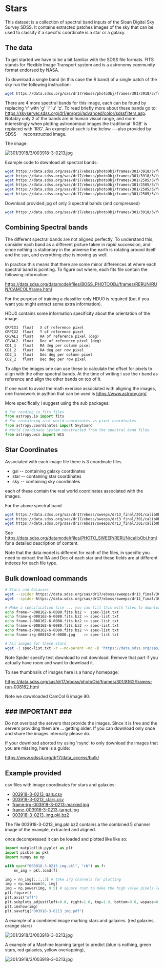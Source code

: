# Stars

This dataset is a collection of spectral band inputs of the Sloan Digital Sky Survey SDSS. It contains extracted patches images of the sky that can be used to classify if a specific coordinate is a star or a galaxy.

## The data

To get started we have to be a bit familiar with the SDSS file formats. FITS stands for Flexible Image Transport system and is a astronomy community format endorsed by NASA.

To download a single band (in this case the R band) of a single patch of the sky run the following instruction:

``` bash
wget https://data.sdss.org/sas/dr17/eboss/photoObj/frames/301/3918/3/frame-r-003918-3-0213.fits.bz2
```

There are 4 more spectral bands for this image, each can be found by replacing 'r' with 'g' 'i' 'u' 'z'. To read briefly more about these bands go to: <https://skyserver.sdss.org/dr1/en/proj/advanced/color/sdssfilters.asp>. Notably only 2 of the bands are in human visual range, and more interestingly when plotting astronomical images the traditional 'RGB' is replaced with 'IRG'. An example of such is the below ---also provided by SDSS--- reconstructed image.

The image:

![301/3918/3/003918-3-0213.jpg](./frame-irg-003918-3-0213.jpg)

Example code to download all spectral bands:

``` bash
wget https://data.sdss.org/sas/dr17/eboss/photoObj/frames/301/3918/3/frame-irg-003918-3-0213.jpg
wget https://data.sdss.org/sas/dr17/eboss/photoObj/frames/301/3918/3/frame-r-003918-3-0213.fits.bz2
wget https://data.sdss.org/sas/dr17/eboss/photoObj/frames/301/2505/3/frame-g-003918-3-0213.fits.bz2
wget https://data.sdss.org/sas/dr17/eboss/photoObj/frames/301/2505/3/frame-i-003918-3-0213.fits.bz2
wget https://data.sdss.org/sas/dr17/eboss/photoObj/frames/301/2505/3/frame-u-003918-3-0213.fits.bz2
wget https://data.sdss.org/sas/dr17/eboss/photoObj/frames/301/2505/3/frame-z-003918-3-0213.fits.bz2
```

Download provided jpg of only 3 spectral bands (and compressed)

``` bash
wget https://data.sdss.org/sas/dr17/eboss/photoObj/frames/301/3918/3/frame-irg-003918-3-0213.jpg
```

## Combining Spectral bands

The different spectral bands are not aligned perfectly. To understand this, consider each band as a different picture taken in rapid succession, and since nothing is stationary in the universe the earth is rotating around itself and the sun, and everything else is moving as well.

In practice this means that there are some minor differences at where each spectral band is pointing.
To figure out where, each fits file contain the following information:

<https://data.sdss.org/datamodel/files/BOSS_PHOTOOBJ/frames/RERUN/RUN/CAMCOL/frame.html>

For the purpose of training a classifier only HDU0 is required (but if you want you might extract some extra information).

HDU0 contains some information specificity about the orientation of the image.

``` txt
CRPIX1  float   X of reference pixel
CRPIX2  float   Y of reference pixel
CRVAL1  float   RA of reference pixel (deg)
CRVAL2  float   Dec of reference pixel (deg)
CD1_1   float   RA deg per column pixel
CD1_2   float   RA deg per row pixel
CD2_1   float   Dec deg per column pixel
CD2_2   float   Dec deg per row pixel
```

To align the images one can use these to calculate the offset for pixels to align with the other spectral bands. At the time of writing i use the r band as reference and align the other bands on top of it.

If one want to avoid the math exercise associated with aligning the images, one framework in python that can be used is <https://www.astropy.org/>.

More specifically i suggest using the sub packages:

``` python
# For reading in fits files
from astropy.io import fits
# For containing real world coordinates vs pixel coordinates
from astropy.coordinates import SkyCoord
# World Coordinate System constructed from the spectral band files
from astropy.wcs import WCS 
```

## Star Coordinates

Associated with each image file there is 3 coordinate files.

- gal -- containing galaxy coordinates
- star -- containing star coordinates
- sky -- containing sky coordinates

each of these contain the real world coordinates associated with the images.

For the above spectral band

``` bash
wget https://data.sdss.org/sas/dr17/eboss/sweeps/dr13_final/301/calibObj-003918-3-gal.fits.gz
wget https://data.sdss.org/sas/dr17/eboss/sweeps/dr13_final/301/calibObj-003918-3-star.fits.gz
wget https://data.sdss.org/sas/dr17/eboss/sweeps/dr13_final/301/calibObj-003918-3-sky.fits.gz
```

See <https://data.sdss.org/datamodel/files/PHOTO_SWEEP/RERUN/calibObj.html> for a detailed description of content.

Note that the data model is different for each of the files, in specific you need to extract the RA and Dec of each star and these fields are at different indexes for each file type.

## Bulk download commands

``` bash
# Stars and Galaxies
wget --spider https://data.sdss.org/sas/dr17/eboss/sweeps/dr13_final/301/calibObj-008162-6-gal.fits.gz
wget --spider https://data.sdss.org/sas/dr17/eboss/sweeps/dr13_final/301/calibObj-008162-6-star.fits.gz

# Make a specification file ... you can fill this with files to download.
echo frame-r-008162-6-0080.fits.bz2 >  spec-list.txt 
echo frame-g-008162-6-0080.fits.bz2 >> spec-list.txt
echo frame-i-008162-6-0080.fits.bz2 >> spec-list.txt
echo frame-u-008162-6-0080.fits.bz2 >> spec-list.txt
echo frame-z-008162-6-0080.fits.bz2 >> spec-list.txt
echo frame-irg-008162-6-0080.jpg    >> spec-list.txt

# All images for these stars
wget -i spec-list.txt -r --no-parent -nd -B 'https://data.sdss.org/sas/dr17/eboss/photoObj/frames/301/8162/6/'
```

Note Spider specify test download to not download. Remove that part if you actually have room and want to download it.

To see thumbnails of images here is a handy homepage:

<https://data.sdss.org/sas/dr17/eboss/photoObj/frames/301/8162/frames-run-008162.html>

Note we downloaded CamCol 6 image 80.

## **### IMPORTANT ###**

Do not overload the servers that provide the images. Since it is free and the servers providing them are ... getting older.
If you can download only once and share the images internally please do.

If your download aborted try using 'rsync' to only download the images that you are missing, here is a guide:

<https://www.sdss4.org/dr17/data_access/bulk/>

## Example provided

csv files with image coordinates for stars and galaxies:

- [003918-3-0213_gals.csv](./003918-3-0213_gals.csv)
- [003918-3-0213_stars.csv](./003918-3-0213_stars.csv)
- [frame-irg-003918-3-0213-marked.jpg](./frame-irg-003918-3-0213-marked.jpg)
- [frame-003918-3-0213-target.jpg](./frame-003918-3-0213-target.jpg)
- [003918-3-0213_img.pkl.bz2](./003918-3-0213_img.pkl.bz2)

The file 003918-3-0213_img.pkl.bz2 contains a the combined 5 channel image of the example, extracted and aligned.

once decompressed it can be loaded and plotted like like so:

```python
import matplotlib.pyplot as plt
import pickle as pkl
import numpy as np

with open("003918-3-0213_img.pkl", "rb") as f:
    nn_img = pkl.load(f) 

img = nn_img[:,:,:3] # take irg channels for plotting
img = np.maximum(0, img)
img = np.power(img, 0.5) # square root to make the high value pixels less dominant
plt.figure()
plt.axis("off")
plt.subplots_adjust(left=0.0, right=1.0, top=1.0, bottom=0.0, wspace=0.0, hspace=0.0)
plt.imshow(img)
plt.savefig("003918-3-0213_img.pdf")
```

A example of a combined image marking stars and galaxies. (red galaxies, orange stars)

![301/3918/3/003918-3-0213.jpg](./frame-irg-003918-3-0213-marked.jpg)

A example of a Machine learning target to predict (blue is nothing, green stars, red galaxies, yellow overlapping),

![301/3918/3/003918-3-0213.jpg](./frame-003918-3-0213-target.jpg)
